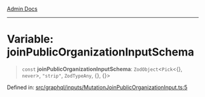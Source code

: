 [Admin Docs](/)

***

# Variable: joinPublicOrganizationInputSchema

> `const` **joinPublicOrganizationInputSchema**: `ZodObject`\<`Pick`\<\{\}, `never`\>, `"strip"`, `ZodTypeAny`, \{\}, \{\}\>

Defined in: [src/graphql/inputs/MutationJoinPublicOrganizationInput.ts:5](https://github.com/NishantSinghhhhh/talawa-api/blob/eec373445d0a4b36c011832ad5010e69e112315d/src/graphql/inputs/MutationJoinPublicOrganizationInput.ts#L5)
